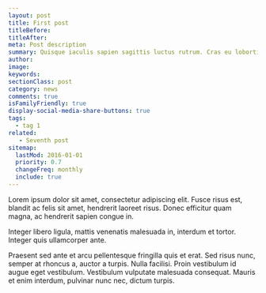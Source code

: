 ```yaml
---
layout: post
title: First post
titleBefore:
titleAfter:
meta: Post description
summary: Quisque iaculis sapien sagittis luctus rutrum. Cras eu lobortis dui, at venenatis lacus. Nam nunc ligula, luctus maximus tortor quis, tempor semper massa. Praesent sit amet quam neque.
author:
image:
keywords:
sectionClass: post
category: news
comments: true
isFamilyFriendly: true
display-social-media-share-buttons: true
tags:
  - tag 1
related:
   - Seventh post
sitemap:
  lastMod: 2016-01-01
  priority: 0.7
  changeFreq: monthly
  include: true
---
```


Lorem ipsum dolor sit amet, consectetur adipiscing elit. Fusce risus est, blandit ac felis sit amet, hendrerit laoreet risus. Donec efficitur quam magna, ac hendrerit sapien congue in.

Integer libero ligula, mattis venenatis malesuada in, interdum et tortor. Integer quis ullamcorper ante.

Praesent sed ante et arcu pellentesque fringilla quis et erat. Sed risus nunc, semper at rhoncus a, auctor a turpis. Nulla facilisi. Proin vestibulum id augue eget vestibulum. Vestibulum vulputate malesuada consequat. Mauris et enim interdum, pulvinar nunc nec, dictum turpis.
